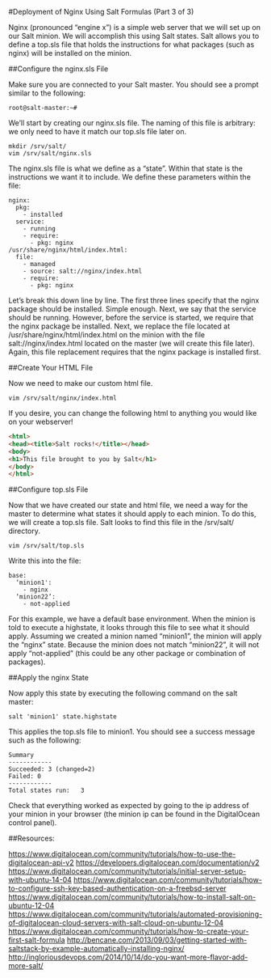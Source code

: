#Deployment of Nginx Using Salt Formulas (Part 3 of 3)

Nginx (pronounced “engine x”) is a simple web server that we will set up on our Salt minion. We will accomplish this using Salt states. Salt allows you to define a top.sls file that holds the instructions for what packages (such as nginx) will be installed on the minion.

##Configure the nginx.sls File 

Make sure you are connected to your Salt master. You should see a prompt similar to the following:

```
root@salt-master:~#
```

We’ll start by creating our nginx.sls file. The naming of this file is arbitrary: we only need to have it match our top.sls file later on. 

```
mkdir /srv/salt/
vim /srv/salt/nginx.sls
```

The nginx.sls file is what we define as a “state”. Within that state is the instructions we want it to include. We define these parameters within the file:

```
nginx:
  pkg:
    - installed
  service:
    - running
    - require:
      - pkg: nginx
/usr/share/nginx/html/index.html:
  file:
    - managed
    - source: salt://nginx/index.html
    - require:
      - pkg: nginx
```


Let’s break this down line by line. The first three lines specify that the nginx package should be installed. Simple enough. Next, we say that the service should be running. However, before the service is started, we require that the nginx package be installed. Next, we replace the file located at /usr/share/nginx/html/index.html on the minion with the file salt://nginx/index.html located on the master (we will create this file later). Again, this file replacement requires that the nginx package is installed first.

##Create Your HTML File

Now we need to make our custom html file. 

```
vim /srv/salt/nginx/index.html
```

If you desire, you can change the following html to anything you would like on your webserver!

```html
<html>
<head><title>Salt rocks!</title></head>
<body>
<h1>This file brought to you by Salt</h1>
</body>
</html>
```

##Configure top.sls File

Now that we have created our state and html file, we need a way for the master to determine what states it should apply to each minion. To do this, we will create a top.sls file. Salt looks to find this file in the /srv/salt/ directory.

```
vim /srv/salt/top.sls
```

Write this into the file:

```
base:
  ‘minion1':
    - nginx 
  ‘minion22’:
    - not-applied
```

For this example, we have a default base environment. When the minion is told to execute a highstate, it looks through this file to see what it should apply. Assuming we created a minion named “minion1”, the minion will apply the “nginx” state. Because the minion does not match “minion22”, it will not apply “not-applied” (this could be any other package or combination of packages).

##Apply the nginx State

Now apply this state by executing the following command on the salt master:

```
salt 'minion1' state.highstate
```

This applies the top.sls file to minion1. You should see a success message such as the following:

```
Summary
------------
Succeeded: 3 (changed=2)
Failed:	0
------------
Total states run: 	3
```

Check that everything worked as expected by going to the ip address of your minion in your browser (the minion ip can be found in the DigitalOcean control panel).



##Resources:

https://www.digitalocean.com/community/tutorials/how-to-use-the-digitalocean-api-v2
https://developers.digitalocean.com/documentation/v2
https://www.digitalocean.com/community/tutorials/initial-server-setup-with-ubuntu-14-04
https://www.digitalocean.com/community/tutorials/how-to-configure-ssh-key-based-authentication-on-a-freebsd-server
https://www.digitalocean.com/community/tutorials/how-to-install-salt-on-ubuntu-12-04
https://www.digitalocean.com/community/tutorials/automated-provisioning-of-digitalocean-cloud-servers-with-salt-cloud-on-ubuntu-12-04
https://www.digitalocean.com/community/tutorials/how-to-create-your-first-salt-formula
http://bencane.com/2013/09/03/getting-started-with-saltstack-by-example-automatically-installing-nginx/
http://ingloriousdevops.com/2014/10/14/do-you-want-more-flavor-add-more-salt/
